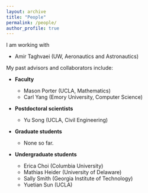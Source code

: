 ```yaml
---
layout: archive
title: "People"
permalink: /people/
author_profile: true
---
```


I am working with
* Amir Taghvaei (UW, Aeronautics and Astronautics)

My past advisors and collaborators include:
* **Faculty**
  - Mason Porter (UCLA, Mathematics)
  - Carl Yang (Emory University, Computer Science)

* **Postdoctoral scientists**
  - Yu Song (UCLA, Civil Engineering)

* **Graduate students**
  - None so far.

* **Undergraduate students**
  - Erica Choi (Columbia University)
  - Mathias Heider (University of Delaware)
  - Sally Smith (Georgia Institute of Technology)
  - Yuetian Sun (UCLA)
